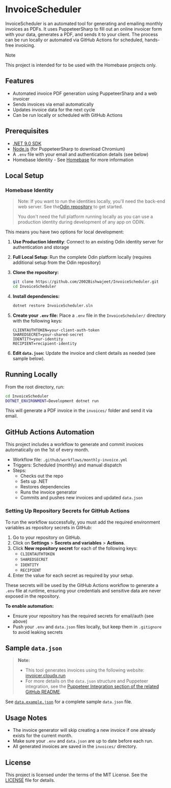# InvoiceScheduler

InvoiceScheduler is an automated tool for generating and emailing monthly invoices as PDFs. It uses PuppeteerSharp to fill out an online invoicer form with your data, generates a PDF, and sends it to your client. The process can be run locally or automated via GitHub Actions for scheduled, hands-free invoicing.

> [!NOTE]
> This project is intended for to be used with the Homebase projects only.

## Features

- Automated invoice PDF generation using PuppeteerSharp and a web invoicer
- Sends invoices via email automatically
- Updates invoice data for the next cycle
- Can be run locally or scheduled with GitHub Actions

## Prerequisites

- [.NET 9.0 SDK](https://dotnet.microsoft.com/en-us/download/dotnet/9.0)
- [Node.js](https://nodejs.org/) (for PuppeteerSharp to download Chromium)
- A `.env` file with your email and authentication details (see below)
- Homebase Identity - See [Homebase](https://homebase.id/) for more information

## Local Setup

### Homebase Identity

> Note: If you want to run the identities locally, you'll need the back-end web server. See the[Odin repository](https://github.com/homebase-id/odin-core) to get started.
>
> You don't need the full platform running locally as you can use a production identity during development of any app on ODIN.

This means you have two options for local development:

1. **Use Production Identity**: Connect to an existing Odin identity server for authentication and storage

2. **Full Local Setup**: Run the complete Odin platform locally (requires additional setup from the Odin repository)

3. **Clone the repository:**
   ```sh
   git clone https://github.com/2002Bishwajeet/InvoiceScheduler.git
   cd InvoiceScheduler
   ```
4. **Install dependencies:**
   ```sh
   dotnet restore InvoiceScheduler.sln
   ```
5. **Create your `.env` file:**
   Place a `.env` file in the `InvoiceScheduler/` directory with the following keys:
   ```env
   CLIENTAUTHTOKEN=your-client-auth-token
   SHAREDSECRET=your-shared-secret
   IDENTITY=your-identity
   RECIPIENT=recipient-identity
   ```
6. **Edit `data.json`:**
   Update the invoice and client details as needed (see sample below).

## Running Locally

From the root directory, run:

```sh
cd InvoiceScheduler
DOTNET_ENVIRONMENT=Development dotnet run
```

This will generate a PDF invoice in the `invoices/` folder and send it via email.

## GitHub Actions Automation

This project includes a workflow to generate and commit invoices automatically on the 1st of every month.

- Workflow file: `.github/workflows/monthly-invoice.yml`
- Triggers: Scheduled (monthly) and manual dispatch
- Steps:
  - Checks out the repo
  - Sets up .NET
  - Restores dependencies
  - Runs the invoice generator
  - Commits and pushes new invoices and updated `data.json`

### Setting Up Repository Secrets for GitHub Actions

To run the workflow successfully, you must add the required environment variables as repository secrets in GitHub:

1. Go to your repository on GitHub.
2. Click on **Settings** > **Secrets and variables** > **Actions**.
3. Click **New repository secret** for each of the following keys:
   - `CLIENTAUTHTOKEN`
   - `SHAREDSECRET`
   - `IDENTITY`
   - `RECIPIENT`
4. Enter the value for each secret as required by your setup.

These secrets will be used by the GitHub Actions workflow to generate a `.env` file at runtime, ensuring your credentials and sensitive data are never exposed in the repository.

**To enable automation:**

- Ensure your repository has the required secrets for email/auth (see above)
- Push your `.env` and `data.json` files locally, but keep them in `.gitignore` to avoid leaking secrets

## Sample `data.json`

> **Note:**
>
> - This tool generates invoices using the following website: [invoicer.cloudx.run](https://invoicer.cloudx.run/)
> - For more details on the `data.json` structure and Puppeteer integration, see the [Puppeteer Integration section of the related GitHub README](https://github.com/2002Bishwajeet/serverless-functions/tree/main/functions/invoice_generator#setup-puppeteer-pdf-generation).

See [`data.example.json`](./data.example.json) for a complete sample `data.json` file.

## Usage Notes

- The invoice generator will skip creating a new invoice if one already exists for the current month.
- Make sure your `.env` and `data.json` are up to date before each run.
- All generated invoices are saved in the `invoices/` directory.

## License

This project is licensed under the terms of the MIT License. See the [LICENSE](LICENSE) file for details.
